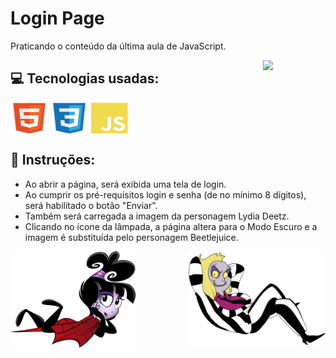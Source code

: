 # Login Page

Praticando o conteúdo da última aula de JavaScript.

<div>
<img src="https://user-images.githubusercontent.com/104616883/176903125-80fa5d55-61ed-428d-9852-45bcdbcd8b82.png" width="100px" align="right" />
</div>

## 💻 Tecnologias usadas:

<div class="techs">
    <img align="center" alt="HTML" height="50" width="60" src="https://raw.githubusercontent.com/devicons/devicon/master/icons/html5/html5-original.svg">
    <img align="center" alt="CSS" height="50" width="60" src="https://raw.githubusercontent.com/devicons/devicon/master/icons/css3/css3-original.svg">
    <img align="center" alt="Js" height="50" width="60" src="https://raw.githubusercontent.com/devicons/devicon/master/icons/javascript/javascript-plain.svg">
</div> 

## 👣 Instruções:

<ul>
<li> Ao abrir a página, será exibida uma tela de login. </li>
<li> Ao cumprir os pré-requisitos login e senha (de no mínimo 8 dígitos), será habilitado o botão "Enviar". </li>
<li> Também será carregada a imagem da personagem Lydia Deetz. </li>
<li> Clicando no ícone da lâmpada, a página altera para o Modo Escuro e a imagem é substituída pelo personagem Beetlejuice. </li>
</ul>

<div>
<img src="https://github.com/Wanderson-Henrique-Oliveira/Portifolio-Login-Page/blob/main/img/lydia-deetz.png?raw=true" width="200px" align="left" />
<img src="https://github.com/Wanderson-Henrique-Oliveira/Portifolio-Login-Page/blob/main/img/beetlejuice.png?raw=true" width="220px" align="right" />
</div>
